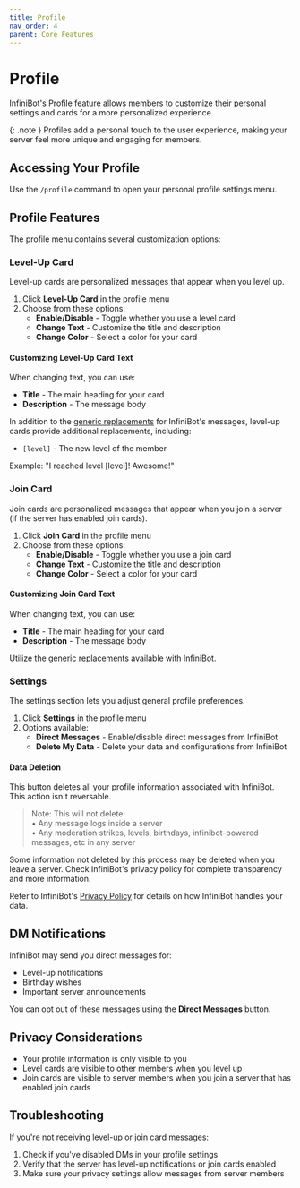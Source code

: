 ```yaml
---
title: Profile
nav_order: 4
parent: Core Features
---
```


# Profile

InfiniBot's Profile feature allows members to customize their personal settings and cards for a more personalized experience.

{: .note }
Profiles add a personal touch to the user experience, making your server feel more unique and engaging for members.

## Accessing Your Profile

Use the `/profile` command to open your personal profile settings menu.

## Profile Features

The profile menu contains several customization options:

### Level-Up Card

Level-up cards are personalized messages that appear when you level up.

1. Click **Level-Up Card** in the profile menu
2. Choose from these options:
   - **Enable/Disable** - Toggle whether you use a level card
   - **Change Text** - Customize the title and description
   - **Change Color** - Select a color for your card

#### Customizing Level-Up Card Text

When changing text, you can use:
- **Title** - The main heading for your card
- **Description** - The message body

In addition to the [generic replacements](./Generic-Replacements.md) for InfiniBot's messages, level-up cards provide additional replacements, including:
- `[level]` - The new level of the member

Example: "I reached level [level]! Awesome!"

### Join Card

Join cards are personalized messages that appear when you join a server (if the server has enabled join cards).

1. Click **Join Card** in the profile menu
2. Choose from these options:
   - **Enable/Disable** - Toggle whether you use a join card
   - **Change Text** - Customize the title and description
   - **Change Color** - Select a color for your card

#### Customizing Join Card Text

When changing text, you can use:
- **Title** - The main heading for your card
- **Description** - The message body

Utilize the [generic replacements](../messaging/Generic-Replacements.md) available with InfiniBot.

### Settings

The settings section lets you adjust general profile preferences.

1. Click **Settings** in the profile menu
2. Options available:
   - **Direct Messages** - Enable/disable direct messages from InfiniBot
   - **Delete My Data** - Delete your data and configurations from InfiniBot

#### Data Deletion
This button deletes all your profile information associated with InfiniBot. This action isn't reversable.

> Note: This will not delete:  
> • Any message logs inside a server  
> • Any moderation strikes, levels, birthdays, infinibot-powered messages, etc in any server  

Some information not deleted by this process may be deleted when you leave a server. Check InfiniBot's privacy policy for complete transparency and more information.

Refer to InfiniBot's [Privacy Policy](../legal/Privacy-Policy.md) for details on how InfiniBot handles your data.

## DM Notifications

InfiniBot may send you direct messages for:
- Level-up notifications
- Birthday wishes
- Important server announcements

You can opt out of these messages using the **Direct Messages** button.

## Privacy Considerations

- Your profile information is only visible to you
- Level cards are visible to other members when you level up
- Join cards are visible to server members when you join a server that has enabled join cards

## Troubleshooting

If you're not receiving level-up or join card messages:
1. Check if you've disabled DMs in your profile settings
2. Verify that the server has level-up notifications or join cards enabled
3. Make sure your privacy settings allow messages from server members
